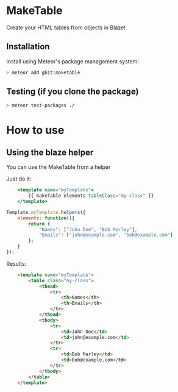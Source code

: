 MakeTable
========

Create your HTML tables from objects in Blaze!

## Installation

Install using Meteor's package management system:

```bash
> meteor add gbit:maketable
```

## Testing (if you clone the package)
```bash 
> meteor test-packages ./
```

# How to use

## Using the blaze helper
You can use the MakeTable from a helper

Just do it:
```handlebars
	<template name="myTemplate">
		{{ makeTable elements tableClass="my-class" }}
	</template>
```
```js
Template.myTemplate.helpers({
	elements: function(){
		return {
			"Names": ["John Doe", "Bob Marley"],
			"Emails": ["john@example.com", "bob@example.com"]
		};
	}
});
```
Results:
```html
	<template name="myTemplate">
		<table class="my-class">
			<thead>
				<tr>
					<th>Names</th>
					<th>Emails</th>
				</tr>
			</thead>
			<tbody>
				<tr>
					<td>John Doe</td>
					<td>john@example.com</td>
				</tr>
				<tr>
					<td>Bob Marley</td>
					<td>bob@example.com</td>
				</tr>
			</tbody>
		</table>
	</template>
```